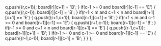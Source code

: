 q.push({r,c+1});
board[r][c+1] = 'B';
}
if(c-1 >= 0 and board[r][c-1] == 'E') {
q.push({r,c-1});
board[r][c-1] = 'B';
}
if(r+1 < m  and c+1 < n and board[r+1][c+1] == 'E') {
q.push({r+1,c+1});
board[r+1][c+1] = 'B';
}
if(r+1 < m  and c-1 >= 0 and board[r+1][c-1] == 'E') {
q.push({r+1,c-1});
board[r+1][c-1] = 'B';
}
if(r-1 >= 0  and c+1 < n and board[r-1][c+1] == 'E') {
q.push({r-1,c+1});
board[r-1][c+1] = 'B';
}
if(r-1 >= 0  and c-1 >= 0 and board[r-1][c-1] == 'E') {
q.push({r-1,c-1});
board[r-1][c-1] = 'B';
}
}
};
```